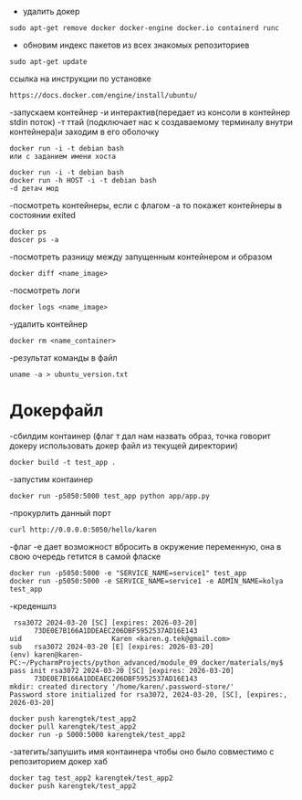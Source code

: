 - удалить докер
~~~
sudo apt-get remove docker docker-engine docker.io containerd runc
~~~
- обновим индекс пакетов из всех знакомых репозиториев
~~~
sudo apt-get update
~~~

ссылка на инструкции по установке
~~~
https://docs.docker.com/engine/install/ubuntu/
~~~

-запускаем контейнер -и интерактив(передает из консоли в контейнер stdin поток) -т ттай (подключает нас к создаваемому терминалу внутри контейнера)и заходим в его оболочку
~~~
docker run -i -t debian bash
или с заданием имени хоста

docker run -i -t debian bash
docker run -h HOST -i -t debian bash
-d детач мод
~~~

-посмотреть контейнеры, если с флагом -а то покажет контейнеры в состоянии exited
~~~
docker ps
doscer ps -a
~~~
-посмотреть разницу между запущенным контейнером и образом
~~~
docker diff <name_image>
~~~
-посмотреть логи 
~~~
docker logs <name_image>
~~~
-удалить контейнер 
~~~
docker rm <name_container>
~~~

-результат команды в файл
~~~
uname -a > ubuntu_version.txt
~~~

# Докерфайл

-сбилдим контаинер (флаг т дал нам назвать образ, точка говорит докеру использовать докер файл из текущей директории)

~~~
docker build -t test_app .
~~~
-запустим контаинер 
~~~
docker run -p5050:5000 test_app python app/app.py 
~~~
-прокурлить данный порт 
~~~
curl http://0.0.0.0:5050/hello/karen
~~~

-флаг -е дает возможност вбросить в окружение переменную, она в свою очередь гетится в самой фласке
~~~
docker run -p5050:5000 -e "SERVICE_NAME=service1" test_app
docker run -p5050:5000 -e SERVICE_NAME=service1 -e ADMIN_NAME=kolya test_app
~~~
-креденшлз
~~~
 rsa3072 2024-03-20 [SC] [expires: 2026-03-20]
      73DE0E7B166A1DDEAEC206DBF5952537AD16E143
uid                      Karen <karen.g.tek@gmail.com>
sub   rsa3072 2024-03-20 [E] [expires: 2026-03-20]
(env) karen@karen-PC:~/PycharmProjects/python_advanced/module_09_docker/materials/my$ pass init rsa3072 2024-03-20 [SC] [expires: 2026-03-20]
      73DE0E7B166A1DDEAEC206DBF5952537AD16E143
mkdir: created directory '/home/karen/.password-store/'
Password store initialized for rsa3072, 2024-03-20, [SC], [expires:, 2026-03-20]
~~~

~~~
docker push karengtek/test_app2
docker pull karengtek/test_app2
docker run -p 5000:5000 karengtek/test_app2
~~~
-затегить/запушить имя контаинера чтобы оно было совместимо с репозиторием докер хаб
~~~
docker tag test_app2 karengtek/test_app2
docker push karengtek/test_app2
~~~


